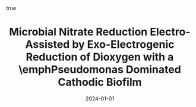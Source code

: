 ---
id: philipponMicrobialNitrateReduction2024
title: Microbial Nitrate Reduction Electro-Assisted by Exo-Electrogenic Reduction
  of Dioxygen with a \emphPseudomonas Dominated Cathodic Biofilm
date: '2024-01-01'
authors:
- Philippon, Timothé and Behan, James A. and Barrière, Frédéric
doi: 10.1016/j.electacta.2024.144573
publication: 'In: *Electrochimica Acta* 497'
publication_types:
- '1'
selected: false
tags: []
projects: []
math: true
url: '"https://doi.org/10.1016/j.electacta.2024.144573"'
external: true

---